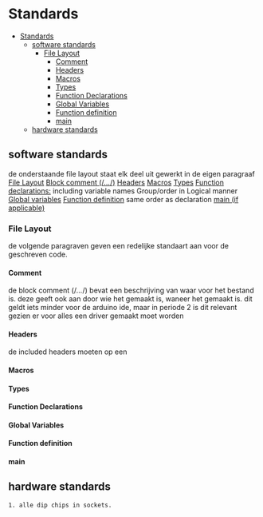# Standards

<!--toc:start-->
- [Standards](#standards)
  - [software standards](#software-standards)
    - [File Layout](#file-layout)
      - [Comment](#comment)
      - [Headers](#headers)
      - [Macros](#macros)
      - [Types](#types)
      - [Function Declarations](#function-declarations)
      - [Global Variables](#global-variables)
      - [Function definition](#function-definition)
      - [main](#main)
  - [hardware standards](#hardware-standards)
<!--toc:end-->

## software standards
de onderstaande file layout staat elk deel uit gewerkt in de eigen paragraaf
    [File Layout](#file-layout)
        [Block comment (/*...*/)](#Comment)
        [Headers](#headers)
        [Macros](#macros)
        [Types](#types)
        [Function declarations:](#function-declarations)
            including variable names
            Group/order in Logical manner 
        [Global variables](#global-variables)
        [Function definition](#function-definition)
            same order as declaration
        [main (if applicable)](#main)

### File Layout
de volgende paragraven geven een redelijke standaart aan voor de geschreven code.

#### Comment
de block comment (/*...*/) bevat een beschrijving van waar voor het bestand is.
deze geeft ook aan door wie het gemaakt is, waneer het gemaakt is. dit geldt iets minder voor de arduino ide, maar in periode 2 is dit relevant gezien er voor alles een driver gemaakt moet worden


#### Headers
de included headers moeten op een 

#### Macros

#### Types

#### Function Declarations

#### Global Variables

#### Function definition

#### main



## hardware standards
    1. alle dip chips in sockets.

